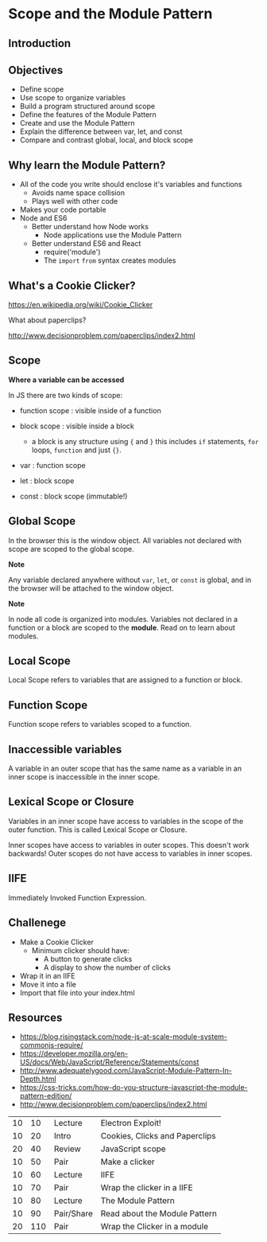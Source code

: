 # Scope and the Module Pattern

## Introduction

## Objectives

- Define scope
- Use scope to organize variables
- Build a program structured around scope
- Define the features of the Module Pattern
- Create and use the Module Pattern
- Explain the difference between var, let, and const
- Compare and contrast global, local, and block scope

## Why learn the Module Pattern?

- All of the code you write should enclose it's variables and functions
  - Avoids name space collision
  - Plays well with other code
- Makes your code portable
- Node and ES6 
  - Better understand how Node works
    - Node applications use the Module Pattern
  - Better understand ES6 and React
    - require('module')
    - The `import` `from` syntax creates modules

## What's a Cookie Clicker? 

https://en.wikipedia.org/wiki/Cookie_Clicker

What about paperclips?

http://www.decisionproblem.com/paperclips/index2.html

## Scope

**Where a variable can be accessed**

In JS there are two kinds of scope: 

- function scope : visible inside of a function
- block scope : visible inside a block
  - a block is any structure using `{` and `}`
  this includes `if` statements, `for` loops, 
  `function` and just `{}`. 

- var : function scope
- let : block scope
- const : block scope (immutable!)

## Global Scope

In the browser this is the window
object. All variables not declared with scope
are scoped to the global scope. 

**Note**

Any variable declared anywhere without `var`, 
`let`, or `const` is global, and in the browser 
will be attached to the window object. 

**Note**

In node all code is organized into modules. 
Variables not declared in a function or a block
are scoped to the **module**. Read on to learn 
about modules. 

## Local Scope 

Local Scope refers to variables that are assigned
to a function or block. 

## Function Scope

Function scope refers to variables scoped 
to a function. 

## Inaccessible variables 

A variable in an outer scope that has the same 
name as a variable in an inner scope is 
inaccessible in the inner scope.  

## Lexical Scope or Closure

Variables in an inner scope have access to variables
in the scope of the outer function. This is called
Lexical Scope or Closure. 

Inner scopes have access to variables in outer 
scopes. This doesn't work backwards! Outer scopes
do not have access to variables in inner scopes. 

## IIFE

Immediately Invoked Function Expression. 
  
## Challenege

- Make a Cookie Clicker
  - Minimum clicker should have:
    - A button to generate clicks
    - A display to show the number of clicks
- Wrap it in an IIFE
- Move it into a file
- Import that file into your index.html 

## Resources 

- https://blog.risingstack.com/node-js-at-scale-module-system-commonjs-require/
- https://developer.mozilla.org/en-US/docs/Web/JavaScript/Reference/Statements/const
- http://www.adequatelygood.com/JavaScript-Module-Pattern-In-Depth.html
- https://css-tricks.com/how-do-you-structure-javascript-the-module-pattern-edition/
- http://www.decisionproblem.com/paperclips/index2.html

|    |     |            |                                |
|----|-----|------------|--------------------------------|
| 10 |  10 | Lecture    | Electron Exploit!              |
| 10 |  20 | Intro      | Cookies, Clicks and Paperclips |
| 20 |  40 | Review     | JavaScript scope               |
| 10 |  50 | Pair       | Make a clicker                 |
| 10 |  60 | Lecture    | IIFE                           |
| 10 |  70 | Pair       | Wrap the clicker in a IIFE     |
| 10 |  80 | Lecture    | The Module Pattern             |
| 10 |  90 | Pair/Share | Read about the Module Pattern  |
| 20 | 110 | Pair       | Wrap the Clicker in a module   |

 